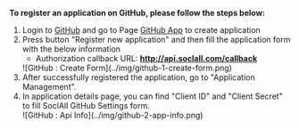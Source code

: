 __To register an application on GitHub, please follow the steps below:__

1. Login to [GitHub](https://github.com/) and go to Page [GitHub App](https://github.com/settings/applications) to create application
2. Press button "Register new application" and then fill the application form with the below information
    * Authorization callback URL: __http://api.soclall.com/callback__
    <div class="soclall-br"></div>
    ![GitHub : Create Form](../img/github-1-create-form.png)
    <div class="soclall-br"></div>
3. After successfully registered the application, go to "Application Management".
4. In application details page, you can find "Client ID" and "Client Secret" to fill SoclAll GitHub Settings form.
    <div class="soclall-br"></div>
    ![GitHub : Api Info](../img/github-2-app-info.png)
    <div class="soclall-br"></div>